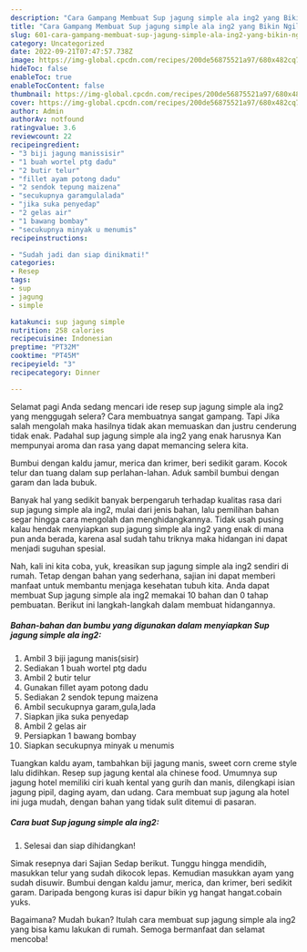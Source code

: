 ```yaml
---
description: "Cara Gampang Membuat Sup jagung simple ala ing2 yang Bikin Ngiler"
title: "Cara Gampang Membuat Sup jagung simple ala ing2 yang Bikin Ngiler"
slug: 601-cara-gampang-membuat-sup-jagung-simple-ala-ing2-yang-bikin-ngiler
category: Uncategorized
date: 2022-09-21T07:47:57.738Z
image: https://img-global.cpcdn.com/recipes/200de56875521a97/680x482cq70/sup-jagung-simple-ala-ing2-foto-resep-utama.jpg
hideToc: false
enableToc: true
enableTocContent: false
thumbnail: https://img-global.cpcdn.com/recipes/200de56875521a97/680x482cq70/sup-jagung-simple-ala-ing2-foto-resep-utama.jpg
cover: https://img-global.cpcdn.com/recipes/200de56875521a97/680x482cq70/sup-jagung-simple-ala-ing2-foto-resep-utama.jpg
author: Admin
authorAv: notfound
ratingvalue: 3.6
reviewcount: 22
recipeingredient:
- "3 biji jagung manissisir"
- "1 buah wortel ptg dadu"
- "2 butir telur"
- "fillet ayam potong dadu"
- "2 sendok tepung maizena"
- "secukupnya garamgulalada"
- "jika suka penyedap"
- "2 gelas air"
- "1 bawang bombay"
- "secukupnya minyak u menumis"
recipeinstructions:

- "Sudah jadi dan siap dinikmati!"
categories:
- Resep
tags:
- sup
- jagung
- simple

katakunci: sup jagung simple 
nutrition: 258 calories
recipecuisine: Indonesian
preptime: "PT32M"
cooktime: "PT45M"
recipeyield: "3"
recipecategory: Dinner

---
```



Selamat pagi Anda sedang mencari ide resep sup jagung simple ala ing2 yang menggugah selera? Cara membuatnya sangat gampang. Tapi Jika salah mengolah maka hasilnya tidak akan memuaskan dan justru cenderung tidak enak. Padahal sup jagung simple ala ing2 yang enak harusnya Kan mempunyai aroma dan rasa yang dapat memancing selera kita.


Bumbui dengan kaldu jamur, merica dan krimer, beri sedikit garam. Kocok telur dan tuang dalam sup perlahan-lahan. Aduk sambil bumbui dengan garam dan lada bubuk.

Banyak hal yang sedikit banyak berpengaruh terhadap kualitas rasa dari sup jagung simple ala ing2, mulai dari jenis bahan, lalu pemilihan bahan segar hingga cara mengolah dan menghidangkannya. Tidak usah pusing kalau hendak menyiapkan sup jagung simple ala ing2 yang enak di mana pun anda berada, karena asal sudah tahu triknya maka hidangan ini dapat menjadi suguhan spesial.


Nah, kali ini kita coba, yuk, kreasikan sup jagung simple ala ing2 sendiri di rumah. Tetap dengan bahan yang sederhana, sajian ini dapat memberi manfaat untuk membantu menjaga kesehatan tubuh kita. Anda dapat membuat Sup jagung simple ala ing2 memakai 10 bahan dan 0 tahap pembuatan. Berikut ini langkah-langkah dalam membuat hidangannya.

<!--inarticleads1-->

##### Bahan-bahan dan bumbu yang digunakan dalam menyiapkan Sup jagung simple ala ing2:

1. Ambil 3 biji jagung manis(sisir)
1. Sediakan 1 buah wortel ptg dadu
1. Ambil 2 butir telur
1. Gunakan fillet ayam potong dadu
1. Sediakan 2 sendok tepung maizena
1. Ambil secukupnya garam,gula,lada
1. Siapkan jika suka penyedap
1. Ambil 2 gelas air
1. Persiapkan 1 bawang bombay
1. Siapkan secukupnya minyak u menumis


Tuangkan kaldu ayam, tambahkan biji jagung manis, sweet corn creme style lalu didihkan. Resep sup jagung kental ala chinese food. Umumnya sup jagung hotel memiliki ciri kuah kental yang gurih dan manis, dilengkapi isian jagung pipil, daging ayam, dan udang. Cara membuat sup jagung ala hotel ini juga mudah, dengan bahan yang tidak sulit ditemui di pasaran. 

<!--inarticleads2-->

##### Cara buat Sup jagung simple ala ing2:


1. Selesai dan siap dihidangkan!

Simak resepnya dari Sajian Sedap berikut. Tunggu hingga mendidih, masukkan telur yang sudah dikocok lepas. Kemudian masukkan ayam yang sudah disuwir. Bumbui dengan kaldu jamur, merica, dan krimer, beri sedikit garam. Daripada bengong kuras isi dapur bikin yg hangat hangat.cobain yuks. 

Bagaimana? Mudah bukan? Itulah cara membuat sup jagung simple ala ing2 yang bisa kamu lakukan di rumah. Semoga bermanfaat dan selamat mencoba!
